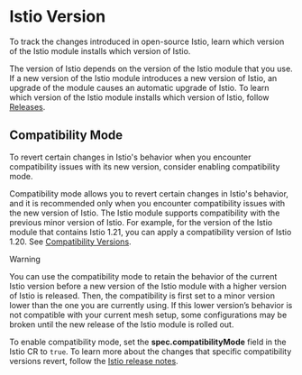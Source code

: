 # Istio Version
To track the changes introduced in open-source Istio, learn which version of the Istio module installs which version of Istio.

The version of Istio depends on the version of the Istio module that you use. If a new version of the Istio module introduces a new version of Istio, an upgrade of the module causes an automatic upgrade of Istio. To learn which version of the Istio module installs which version of Istio, follow [Releases](https://github.com/kyma-project/istio/releases).

## Compatibility Mode
To revert certain changes in Istio's behavior when you encounter compatibility issues with its new version, consider enabling compatibility mode.

Compatibility mode allows you to revert certain changes in Istio's behavior, and it is recommended only when you encounter compatibility issues with the new version of Istio. The Istio module supports compatibility with the previous minor version of Istio. For example, for the version of the Istio module that contains Istio 1.21, you can apply a compatibility version of Istio 1.20. See [Compatibility Versions](https://istio.io/latest/docs/setup/additional-setup/compatibility-versions/).

> [!WARNING]
> You can use the compatibility mode to retain the behavior of the current Istio version before a new version of the Istio module with a higher version of Istio is released. Then, the compatibility is first set to a minor version lower than the one you are currently using. If this lower version’s behavior is not compatible with your current mesh setup, some configurations may be broken until the new release of the Istio module is rolled out.

To enable compatibility mode, set the **spec.compatibilityMode** field in the Istio CR to `true`. To learn more about the changes that specific compatibility versions revert, follow the [Istio release notes](https://github.com/kyma-project/istio/releases).
